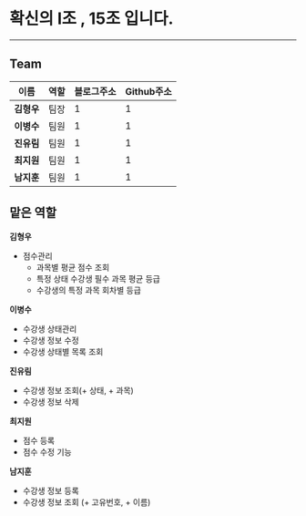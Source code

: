 # 확신의 I조 , 15조 입니다.

---
## Team 

이름| 역할 |블로그주소|Github주소
---|----|---|---
**김형우**| 팀장 |1|1
**이병수**| 팀원 |1|1
**진유림**| 팀원 |1|1
**최지원**| 팀원 |1|1
**남지훈**| 팀원 |1|1


## 맡은 역할

**김형우**

-  점수관리
   - 과목별 평균 점수 조회
   - 특정 상태 수강생 필수 과목 평균 등급
   - 수강생의 특정 과목 회차별 등급


**이병수**

- 수강생 상태관리
- 수강생 정보 수정
- 수강생 상태별 목록 조회


**진유림**

- 수강생 정보 조회(+ 상태, + 과목)
- 수강생 정보 삭제

**최지원**

- 점수 등록
- 점수 수정 기능

**남지훈**

- 수강생 정보 등록
- 수강생 정보 조회 (+ 고유번호, + 이름)